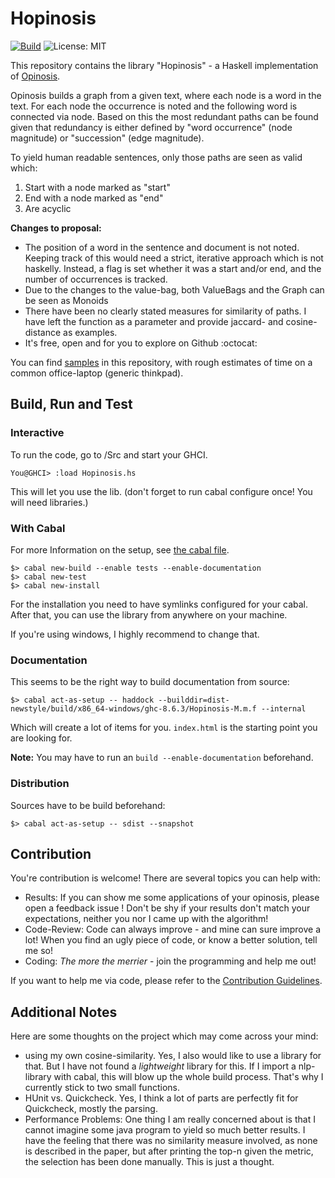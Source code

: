 # Hopinosis

[![Build](https://github.com/Twonki/Hopinosis/workflows/HaskellCI/badge.svg)](https://github.com/Twonki/Hopinosis/actions) 
![License: MIT](https://img.shields.io/badge/License-MIT-hotpink.svg)

This repository contains the library "Hopinosis" - a Haskell implementation of [Opinosis](https://kavita-ganesan.com/opinosis/). 


Opinosis builds a graph from a given text, where each node is a word in the text. For each node the occurrence is noted and the following word is connected via node.
Based on this the most redundant paths can be found given that redundancy is either defined by "word occurrence" (node magnitude) or "succession" (edge magnitude). 

To yield human readable sentences, only those paths are seen as valid which:
1. Start with a node marked as "start"
2. End with a node marked as "end"
3. Are acyclic

**Changes to proposal:**
- The position of a word in the sentence and document is not noted. Keeping track of this would need a strict, iterative approach which is not haskelly. 
  Instead, a flag is set whether it was a start and/or end, and the number of occurrences is tracked. 
- Due to the changes to the value-bag, both ValueBags and the Graph can be seen as Monoids 
- There have been no clearly stated measures for similarity of paths. I have left the function as a parameter and provide jaccard- and cosine-distance as examples. 
- It's free, open and for you to explore on Github :octocat:


You can find [samples](samples.md) in this repository, with rough estimates of time on a common office-laptop (generic thinkpad).

## Build, Run and Test
### Interactive
To run the code, go to /Src and start your GHCI. 

`You@GHCI> :load Hopinosis.hs`

This will let you use the lib. (don't forget to run cabal configure once! You will need libraries.)

### With Cabal
For more Information on the setup, see [the cabal file](Hopinosis.cabal).

```shell
$> cabal new-build --enable tests --enable-documentation
$> cabal new-test
$> cabal new-install
```

For the installation you need to have symlinks configured for your cabal. 
After that, you can use the library from anywhere on your machine. 

If you're using windows, I highly recommend to change that. 

### Documentation
This seems to be the right way to build documentation from source:

```shell
$> cabal act-as-setup -- haddock --builddir=dist-newstyle/build/x86_64-windows/ghc-8.6.3/Hopinosis-M.m.f --internal
```

Which will create a lot of items for you. `index.html` is the starting point you are looking for.  

**Note:** You may have to run an `build --enable-documentation` beforehand. 

### Distribution 
Sources have to be build beforehand:

```shell
$> cabal act-as-setup -- sdist --snapshot
```

## Contribution
You're contribution is welcome! There are several topics you can help with:

* Results: If you can show me some applications of your opinosis, please open a feedback issue ! Don't be shy if your results don't match your expectations, neither you nor I came up with the  algorithm!
* Code-Review: Code can always improve - and mine can sure improve a lot! When you find an ugly piece of code, or know a better solution, tell me so!
* Coding: *The more the merrier* - join the programming and help me out!

If you want to help me via code, please refer to the [Contribution Guidelines](CONTRIBUTING.md).

## Additional Notes
Here are some thoughts on the project which may come across your mind:
- using my own cosine-similarity. Yes, I also would like to use a library for that. But I have not found a *lightweight* library for this.
  If I import a nlp-library with cabal, this will blow up the whole build process. That's why I currently stick to two small functions. 
- HUnit vs. Quickcheck. Yes, I think a lot of parts are perfectly fit for Quickcheck, mostly the parsing.
- Performance Problems: One thing I am really concerned about is that I cannot imagine some java program to yield so much better results. I have the feeling that there was no similarity measure involved, as none is described in the paper, but after printing the top-n given the metric, the selection has been done manually. This is just a thought. 